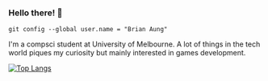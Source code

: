 ### Hello there! :wave: 
`git config --global user.name = "Brian Aung"`

I'm a compsci student at University of Melbourne. A lot of things in the tech world piques my curiosity but mainly interested in games development.

[![Top Langs](https://github-readme-stats.vercel.app/api/top-langs/?username=brianaung&show_icons=true&theme=dracula&layout=compact)](https://github.com/anuraghazra/github-readme-stats)
